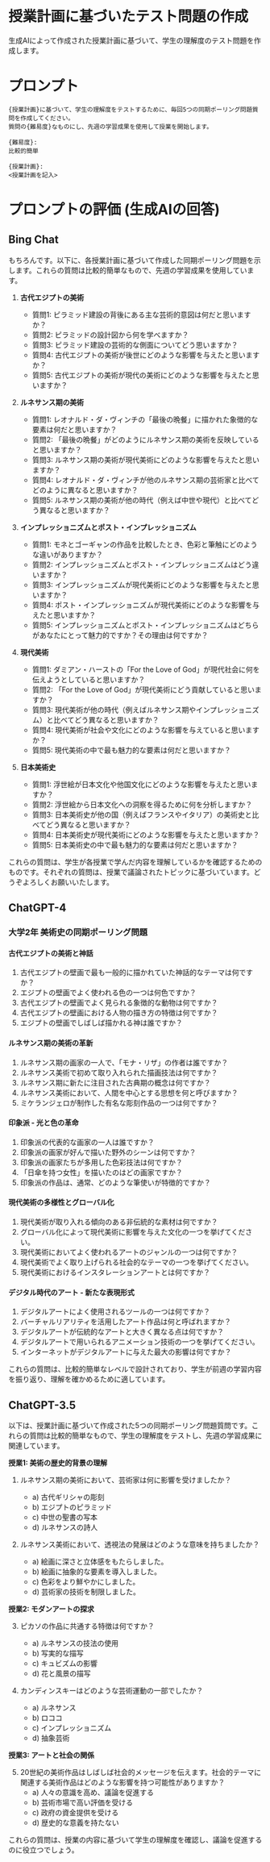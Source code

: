 # 授業計画に基づいたテスト問題の作成
生成AIによって作成された授業計画に基づいて、学生の理解度のテスト問題を作成します。

# プロンプト

```
{授業計画}に基づいて、学生の理解度をテストするために、毎回5つの同期ポーリング問題質問を作成してください。
質問の{難易度}なものにし、先週の学習成果を使用して授業を開始します。

{難易度}:
比較的簡単

{授業計画}:
<授業計画を記入>
```

# プロンプトの評価 (生成AIの回答)

## Bing Chat

もちろんです。以下に、各授業計画に基づいて作成した同期ポーリング問題を示します。これらの質問は比較的簡単なもので、先週の学習成果を使用しています。

1. **古代エジプトの美術**
   - 質問1: ピラミッド建設の背後にある主な芸術的意図は何だと思いますか？
   - 質問2: ピラミッドの設計図から何を学べますか？
   - 質問3: ピラミッド建設の芸術的な側面についてどう思いますか？
   - 質問4: 古代エジプトの美術が後世にどのような影響を与えたと思いますか？
   - 質問5: 古代エジプトの美術が現代の美術にどのような影響を与えたと思いますか？

2. **ルネサンス期の美術**
   - 質問1: レオナルド・ダ・ヴィンチの「最後の晩餐」に描かれた象徴的な要素は何だと思いますか？
   - 質問2: 「最後の晩餐」がどのようにルネサンス期の美術を反映していると思いますか？
   - 質問3: ルネサンス期の美術が現代美術にどのような影響を与えたと思いますか？
   - 質問4: レオナルド・ダ・ヴィンチが他のルネサンス期の芸術家と比べてどのように異なると思いますか？
   - 質問5: ルネサンス期の美術が他の時代（例えば中世や現代）と比べてどう異なると思いますか？

3. **インプレッショニズムとポスト・インプレッショニズム**
   - 質問1: モネとゴーギャンの作品を比較したとき、色彩と筆触にどのような違いがありますか？
   - 質問2: インプレッショニズムとポスト・インプレッショニズムはどう違いますか？
   - 質問3: インプレッショニズムが現代美術にどのような影響を与えたと思いますか？
   - 質問4: ポスト・インプレッショニズムが現代美術にどのような影響を与えたと思いますか？
   - 質問5: インプレッショニズムとポスト・インプレッショニズムはどちらがあなたにとって魅力的ですか？その理由は何ですか？

4. **現代美術**
   - 質問1: ダミアン・ハーストの「For the Love of God」が現代社会に何を伝えようとしていると思いますか？
   - 質問2: 「For the Love of God」が現代美術にどう貢献していると思いますか？
   - 質問3: 現代美術が他の時代（例えばルネサンス期やインプレッショニズム）と比べてどう異なると思いますか？
   - 質問4: 現代美術が社会や文化にどのような影響を与えていると思いますか？
   - 質問5: 現代美術の中で最も魅力的な要素は何だと思いますか？

5. **日本美術史**
   - 質問1: 浮世絵が日本文化や他国文化にどのような影響を与えたと思いますか？
   - 質問2: 浮世絵から日本文化への洞察を得るために何を分析しますか？
   - 質問3: 日本美術史が他の国（例えばフランスやイタリア）の美術史と比べてどう異なると思いますか？
   - 質問4: 日本美術史が現代美術にどのような影響を与えたと思いますか？
   - 質問5: 日本美術史の中で最も魅力的な要素は何だと思いますか？

これらの質問は、学生が各授業で学んだ内容を理解しているかを確認するためのものです。それぞれの質問は、授業で議論されたトピックに基づいています。どうぞよろしくお願いいたします。

## ChatGPT-4

### 大学2年 美術史の同期ポーリング問題

#### 古代エジプトの美術と神話
1. 古代エジプトの壁画で最も一般的に描かれていた神話的なテーマは何ですか？
2. エジプトの壁画でよく使われる色の一つは何色ですか？
3. 古代エジプトの壁画でよく見られる象徴的な動物は何ですか？
4. 古代エジプトの壁画における人物の描き方の特徴は何ですか？
5. エジプトの壁画でしばしば描かれる神は誰ですか？

#### ルネサンス期の美術の革新
1. ルネサンス期の画家の一人で、「モナ・リザ」の作者は誰ですか？
2. ルネサンス美術で初めて取り入れられた描画技法は何ですか？
3. ルネサンス期に新たに注目された古典期の概念は何ですか？
4. ルネサンス美術において、人間を中心とする思想を何と呼びますか？
5. ミケランジェロが制作した有名な彫刻作品の一つは何ですか？

#### 印象派 - 光と色の革命
1. 印象派の代表的な画家の一人は誰ですか？
2. 印象派の画家が好んで描いた野外のシーンは何ですか？
3. 印象派の画家たちが多用した色彩技法は何ですか？
4. 「日傘を持つ女性」を描いたのはどの画家ですか？
5. 印象派の作品は、通常、どのような筆使いが特徴的ですか？

#### 現代美術の多様性とグローバル化
1. 現代美術が取り入れる傾向のある非伝統的な素材は何ですか？
2. グローバル化によって現代美術に影響を与えた文化の一つを挙げてください。
3. 現代美術においてよく使われるアートのジャンルの一つは何ですか？
4. 現代美術でよく取り上げられる社会的なテーマの一つを挙げてください。
5. 現代美術におけるインスタレーションアートとは何ですか？

#### デジタル時代のアート - 新たな表現形式
1. デジタルアートによく使用されるツールの一つは何ですか？
2. バーチャルリアリティを活用したアート作品は何と呼ばれますか？
3. デジタルアートが伝統的なアートと大きく異なる点は何ですか？
4. デジタルアートで用いられるアニメーション技術の一つを挙げてください。
5. インターネットがデジタルアートに与えた最大の影響は何ですか？

これらの質問は、比較的簡単なレベルで設計されており、学生が前週の学習内容を振り返り、理解を確かめるために適しています。

## ChatGPT-3.5

以下は、授業計画に基づいて作成された5つの同期ポーリング問題質問です。これらの質問は比較的簡単なもので、学生の理解度をテストし、先週の学習成果に関連しています。

**授業1: 美術の歴史的背景の理解**

1. ルネサンス期の美術において、芸術家は何に影響を受けましたか？
   - a) 古代ギリシャの彫刻
   - b) エジプトのピラミッド
   - c) 中世の聖書の写本
   - d) ルネサンスの詩人

2. ルネサンス美術において、透視法の発展はどのような意味を持ちましたか？
   - a) 絵画に深さと立体感をもたらしました。
   - b) 絵画に抽象的な要素を導入しました。
   - c) 色彩をより鮮やかにしました。
   - d) 芸術家の技術を制限しました。

**授業2: モダンアートの探求**

3. ピカソの作品に共通する特徴は何ですか？
   - a) ルネサンスの技法の使用
   - b) 写実的な描写
   - c) キュビズムの影響
   - d) 花と風景の描写

4. カンディンスキーはどのような芸術運動の一部でしたか？
   - a) ルネサンス
   - b) ロココ
   - c) インプレッショニズム
   - d) 抽象芸術

**授業3: アートと社会の関係**

5. 20世紀の美術作品はしばしば社会的メッセージを伝えます。社会的テーマに関連する美術作品はどのような影響を持つ可能性がありますか？
   - a) 人々の意識を高め、議論を促進する
   - b) 芸術市場で高い評価を受ける
   - c) 政府の資金提供を受ける
   - d) 歴史的な意義を持たない

これらの質問は、授業の内容に基づいて学生の理解度を確認し、議論を促進するのに役立つでしょう。


